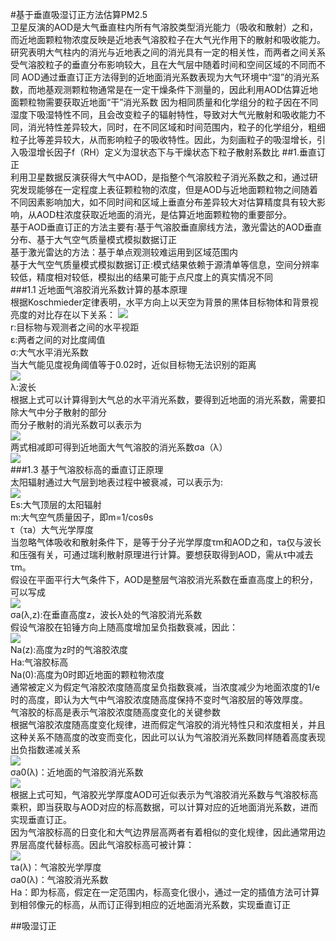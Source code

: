 #基于垂直吸湿订正方法估算PM2.5  
卫星反演的AOD是大气垂直柱内所有气溶胶类型消光能力（吸收和散射）之和，而近地面颗粒物浓度反映是近地表气溶胶粒子在大气光作用下的散射和吸收能力。研究表明大气柱内的消光与近地表之间的消光具有一定的相关性，而两者之间关系受气溶胶粒子的垂直分布影响较大，且在大气层中随着时间和空间区域的不同而不同
AOD通过垂直订正方法得到的近地面消光系数表现为大气环境中“湿”的消光系数，而地基观测颗粒物通常是在一定干燥条件下测量的，因此利用AOD估算近地面颗粒物需要获取近地面“干”消光系数
因为相同质量和化学组分的粒子因在不同湿度下吸湿特性不同，且会改变粒子的辐射特性，导致对大气光散射和吸收能力不同，消光特性差异较大，同时，在不同区域和时间范围内，粒子的化学组分，粗细粒子比等差异较大，从而影响粒子的吸收特性。因此，为刻画粒子的吸湿增长，引入吸湿增长因子f（RH）定义为湿状态下与干燥状态下粒子散射系数比
##1.垂直订正  
利用卫星数据反演获得大气中AOD，是指整个气溶胶粒子消光系数之和，通过研究发现能够在一定程度上表征颗粒物的浓度，但是AOD与近地面颗粒物之间随着不同因素影响加大，如不同时间和区域上垂直分布差异较大对估算精度具有较大影响，从AOD柱浓度获取近地面的消光，是估算近地面颗粒物的重要部分。  
基于AOD垂直订正的方法主要有:基于气溶胶垂直廓线方法，激光雷达的AOD垂直分布、基于大气空气质量模式模拟数据订正  
基于激光雷达的方法：基于单点观测较难运用到区域范围内  
基于大气空气质量模式模拟数据订正:模式结果依赖于源清单等信息，空间分辨率较低，精度相对较低，模拟出的结果可能于点尺度上的真实情况不同  
###1.1 近地面气溶胶消光系数计算的基本原理  
根据Koschmieder定律表明，水平方向上以天空为背景的黑体目标物体和背景视亮度的对比存在以下关系：
![](https://i.imgur.com/tr2El74.png)  
r:目标物与观测者之间的水平视距  
ε:两者之间的对比度阈值  
σ:大气水平消光系数  
当大气能见度视角阈值等于0.02时，近似目标物无法识别的距离  
![](https://i.imgur.com/956ldeZ.png)  
λ:波长  
根据上式可以计算得到大气总的水平消光系数，要得到近地面的消光系数，需要扣除大气中分子散射的部分  
而分子散射的消光系数可以表示为  
![](https://i.imgur.com/2go0u8q.png)  
两式相减即可得到近地面大气气溶胶的消光系数σa（λ）  
![](https://i.imgur.com/ys0xETG.png)  
###1.3 基于气溶胶标高的垂直订正原理  
太阳辐射通过大气层到地表过程中被衰减，可以表示为:  
![](https://i.imgur.com/019t3c1.png)  
Es:大气顶层的太阳辐射  
m:大气空气质量因子，即m=1/cosθs  
τ（τa）大气光学厚度  
当忽略气体吸收和散射条件下，是等于分子光学厚度τm和AOD之和，τa仅与波长和压强有关，可通过瑞利散射原理进行计算。要想获取得到AOD，需从τ中减去τm。  
假设在平面平行大气条件下，AOD是整层气溶胶消光系数在垂直高度上的积分，可以写成  
![](https://i.imgur.com/wNZ2bIl.png)  
σa(λ,z):在垂直高度z，波长λ处的气溶胶消光系数  
假设气溶胶在铅锤方向上随高度增加呈负指数衰减，因此：  
![](https://i.imgur.com/dAcOyXf.png)  
Na(z):高度为z时的气溶胶浓度  
Ha:气溶胶标高  
Na(0):高度为0时即近地面的颗粒物浓度  
通常被定义为假定气溶胶浓度随高度呈负指数衰减，当浓度减少为地面浓度的1/e时的高度，即认为大气中气溶胶浓度随高度保持不变时气溶胶层的等效厚度。  
气溶胶的标高是表示气溶胶浓度随高度变化的关键参数  
根据气溶胶浓度随高度变化规律，进而假定气溶胶的消光特性只和浓度相关，并且这种关系不随高度的改变而变化，因此可以认为气溶胶消光系数同样随着高度表现出负指数递减关系  
![](https://i.imgur.com/fxj9ry2.png)  
σa0(λ)：近地面的气溶胶消光系数  
![](https://i.imgur.com/ABVOcpJ.png)  
根据上式可知，气溶胶光学厚度AOD可近似表示为气溶胶消光系数与气溶胶标高乘积，即当获取与AOD对应的标高数据，可以计算对应的近地面消光系数，进而实现垂直订正。  
因为气溶胶标高的日变化和大气边界层高两者有着相似的变化规律，因此通常用边界层高度代替标高。因此气溶胶标高可被计算：  
![](https://i.imgur.com/EvJJg2A.png)  
τa(λ)：气溶胶光学厚度  
σa0(λ)：气溶胶消光系数  
Ha：即为标高，假定在一定范围内，标高变化很小，通过一定的插值方法可计算到相邻像元的标高，从而订正得到相应的近地面消光系数，实现垂直订正

##吸湿订正  



